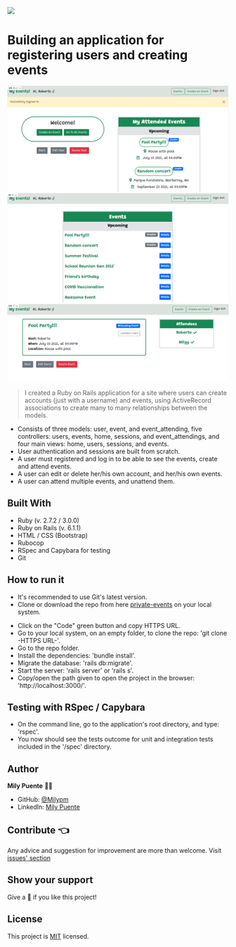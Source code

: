 ![](https://img.shields.io/badge/Microverse-blueviolet)
# Building an application for registering users and creating events


![img_1](./app/assets/app-images/img1.png)
![img_2](./app/assets/app-images/img2.png)
![img_3](./app/assets/app-images/img3.png)


> I created a Ruby on Rails application for a site where users can create accounts (just with a username) and events, using ActiveRecord associations to create many to many relationships between the models.

- Consists of three models: user, event, and event_attending, five controllers: users, events, home, sessions, and event_attendings, and four main views: home, users, sessions, and events.
- User authentication and sessions are built from scratch.
- A user must registered and log in to be able to see the events, create and attend events.
- A user can edit or delete her/his own account, and her/his own events.
- A user can attend multiple events, and unattend them.

## Built With
- Ruby (v. 2.7.2 / 3.0.0)
- Ruby on Rails (v. 6.1.1)
- HTML / CSS (Bootstrap)
- Rubocop
- RSpec and Capybara for testing
- Git
 
## How to run it
* It's recommended to use Git's latest version.
* Clone or download the repo from here [private-events](https://github.com/Milypm/private-events.git) on your local system.
- Click on the "Code" green button and copy HTTPS URL.
- Go to your local system, on an empty folder, to clone the repo: 'git clone -HTTPS URL-'.
- Go to the repo folder.
- Install the dependencies: 'bundle install'.
- Migrate the database: 'rails db:migrate'.
- Start the server: 'rails server' or 'rails s'.
- Copy/open the path given to open the project in the browser: 'http://localhost:3000/'.

## Testing with RSpec / Capybara
- On the command line, go to the application's root directory, and type: 'rspec'.
- You now should see the tests outcome for unit and integration tests included in the '/spec' directory.

## Author
**Mily Puente** :woman_technologist:
- GitHub: [@Milypm](https://github.com/Milypm)
- LinkedIn: [Mily Puente](https://www.linkedin.com/in/milypuentem/)
 
## Contribute :point_left:
Any advice and suggestion for improvement are more than welcome.
Visit [issues' section](https://github.com/Milypm/private-events/issues)

## Show your support
Give a :star2: if you like this project!

## License
<p>This project is <a href="../feature/LICENSE">MIT</a> licensed.</p>
